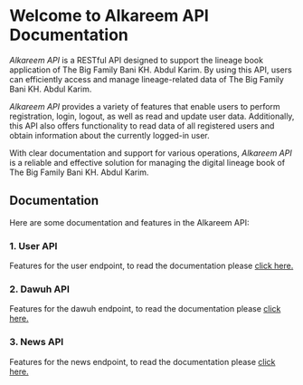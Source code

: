 # Welcome to Alkareem API Documentation

*Alkareem API* is a RESTful API designed to support the lineage book application of The Big Family Bani KH. Abdul Karim. By using this API, users can efficiently access and manage lineage-related data of The Big Family Bani KH. Abdul Karim.

*Alkareem API* provides a variety of features that enable users to perform registration, login, logout, as well as read and update user data. Additionally, this API also offers functionality to read data of all registered users and obtain information about the currently logged-in user.

With clear documentation and support for various operations, *Alkareem API* is a reliable and effective solution for managing the digital lineage book of The Big Family Bani KH. Abdul Karim.

## Documentation

Here are some documentation and features in the Alkareem API:

### 1. User API
Features for the user endpoint, to read the documentation please [click here.](docs/user-docs.md)

### 2. Dawuh API
Features for the dawuh endpoint, to read the documentation please [click here.](docs/user-docs.md)

### 3. News API
Features for the news endpoint, to read the documentation please [click here.](docs/user-docs.md)
